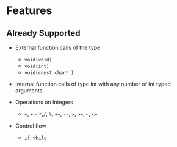 # Features

## Already Supported

* External function calls of the type
  * `void(void)`
  * `void(int)`
  * `void(const char* )`

* Internal function calls of type int with any number of int typed arguments
     
* Operations on Integers
  * `=`, `+`,`-`,`*`,`/`, `%`, `++`, `--`, `>`, `>=`, `<`, `<=`
* Control flow
  * `if`, `while`